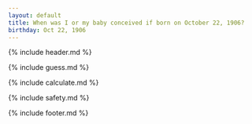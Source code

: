 ```yaml
---
layout: default
title: When was I or my baby conceived if born on October 22, 1906?
birthday: Oct 22, 1906
---
```


{% include header.md %}

{% include guess.md %}

{% include calculate.md %}

{% include safety.md %}

{% include footer.md %}



